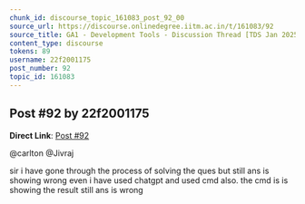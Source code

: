 ```yaml
---
chunk_id: discourse_topic_161083_post_92_00
source_url: https://discourse.onlinedegree.iitm.ac.in/t/161083/92
source_title: GA1 - Development Tools - Discussion Thread [TDS Jan 2025]
content_type: discourse
tokens: 89
username: 22f2001175
post_number: 92
topic_id: 161083
---
```


## Post #92 by 22f2001175

**Direct Link**: [Post #92](https://discourse.onlinedegree.iitm.ac.in/t/161083/92)

@carlton @Jivraj

sir i have gone through the process of solving the ques but still ans is showing wrong even i have used chatgpt and used cmd also. the cmd is is showing the result still ans is wrong
